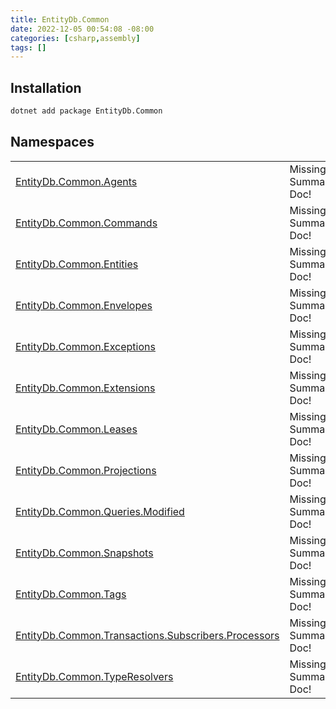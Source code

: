 ```yaml
---
title: EntityDb.Common
date: 2022-12-05 00:54:08 -08:00
categories: [csharp,assembly]
tags: []
---
```


## Installation
```sh
dotnet add package EntityDb.Common
```
## Namespaces
<table><tr><td><a href='/posts/csharp.namespace.entitydb.common.agents/'>EntityDb.Common.Agents</a></td><td>Missing Summary Doc!</td></tr><tr><td><a href='/posts/csharp.namespace.entitydb.common.commands/'>EntityDb.Common.Commands</a></td><td>Missing Summary Doc!</td></tr><tr><td><a href='/posts/csharp.namespace.entitydb.common.entities/'>EntityDb.Common.Entities</a></td><td>Missing Summary Doc!</td></tr><tr><td><a href='/posts/csharp.namespace.entitydb.common.envelopes/'>EntityDb.Common.Envelopes</a></td><td>Missing Summary Doc!</td></tr><tr><td><a href='/posts/csharp.namespace.entitydb.common.exceptions/'>EntityDb.Common.Exceptions</a></td><td>Missing Summary Doc!</td></tr><tr><td><a href='/posts/csharp.namespace.entitydb.common.extensions/'>EntityDb.Common.Extensions</a></td><td>Missing Summary Doc!</td></tr><tr><td><a href='/posts/csharp.namespace.entitydb.common.leases/'>EntityDb.Common.Leases</a></td><td>Missing Summary Doc!</td></tr><tr><td><a href='/posts/csharp.namespace.entitydb.common.projections/'>EntityDb.Common.Projections</a></td><td>Missing Summary Doc!</td></tr><tr><td><a href='/posts/csharp.namespace.entitydb.common.queries.modified/'>EntityDb.Common.Queries.Modified</a></td><td>Missing Summary Doc!</td></tr><tr><td><a href='/posts/csharp.namespace.entitydb.common.snapshots/'>EntityDb.Common.Snapshots</a></td><td>Missing Summary Doc!</td></tr><tr><td><a href='/posts/csharp.namespace.entitydb.common.tags/'>EntityDb.Common.Tags</a></td><td>Missing Summary Doc!</td></tr><tr><td><a href='/posts/csharp.namespace.entitydb.common.transactions.subscribers.processors/'>EntityDb.Common.Transactions.Subscribers.Processors</a></td><td>Missing Summary Doc!</td></tr><tr><td><a href='/posts/csharp.namespace.entitydb.common.typeresolvers/'>EntityDb.Common.TypeResolvers</a></td><td>Missing Summary Doc!</td></tr></table>
